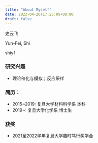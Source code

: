 ```yaml
---
title: "About Myself"
date: 2023-04-26T17:25:09+08:00
draft: false
---
```


史云飞

Yun-Fei, Shi

shiyf

### 研究兴趣
 * 理论催化与模拟；反应采样

### 简历：
* 2015~2019: 复旦大学材料科学系 本科
* 2019~: 复旦大学化学系 博士生

### 获奖
* 2021至2022学年复旦大学趣时笃行奖学金
